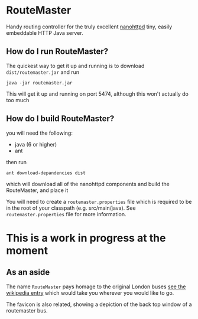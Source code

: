 RouteMaster
===========
Handy routing controller for the truly excellent [nanohttpd](https://github.com/NanoHttpd/nanohttpd) tiny, easily embeddable HTTP Java server.

## How do I run RouteMaster?

The quickest way to get it up and running is to download ```dist/routemaster.jar``` and run

```
java -jar routemaster.jar
```

This will get it up and running on port 5474, although this won't actually do too much

## How do I build RouteMaster?

you will need the following:

  + java (6 or higher)
  + ant

then run

```
ant download-depandencies dist 
```

which will download all of the nanohttpd components and build the RouteMaster, and place it

You will need to create a ```routemaster.properties``` file which is required to be in the root of your classpath (e.g. src/main/java).  See ```routemaster.properties``` file for more information.

# This is a work in progress at the moment

## As an aside

The name ```RouteMaster``` pays homage to the original London buses [see the wikipedia entry](http://en.wikipedia.org/wiki/Routemaster) which would take you wherever you would like to go.

The favicon is also related, showing a depiction of the back top window of a routemaster bus.
